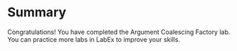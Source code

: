 # Summary

Congratulations! You have completed the Argument Coalescing Factory lab. You can practice more labs in LabEx to improve your skills.
